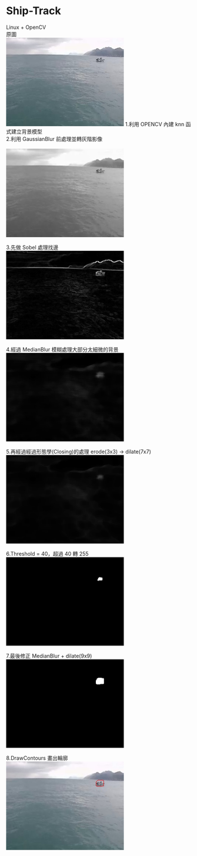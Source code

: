 # Ship-Track
Linux + OpenCV<br>
  原圖<br>
  ![img](https://github.com/liangsmfish/Ship-Track/blob/master/img/231_1.jpg)
  1.利用 OPENCV 內建 knn 函式建立背景模型<br>
  2.利用 GaussianBlur 前處理並轉灰階影像<br>  
  ![img2](https://github.com/liangsmfish/Ship-Track/blob/master/img/231_2.jpg)
  
  3.先做 Sobel 處理找邊<br>
  ![img3](https://github.com/liangsmfish/Ship-Track/blob/master/img/231_3.jpg)
  
  4.經過 MedianBlur 模糊處理大部分太細微的背景<br>
  ![img4](https://github.com/liangsmfish/Ship-Track/blob/master/img/231_4.jpg)
  
  5.再經過經過形態學(Closing)的處理 erode(3x3) -> dilate(7x7) <br>
  ![img5](https://github.com/liangsmfish/Ship-Track/blob/master/img/231_5.jpg)
    
  6.Threshold = 40，超過 40 轉 255<br>
  ![img6](https://github.com/liangsmfish/Ship-Track/blob/master/img/231_6.jpg)
  
  7.最後修正 MedianBlur + dilate(9x9)<br>
  ![img7](https://github.com/liangsmfish/Ship-Track/blob/master/img/231_7.jpg)
  
  8.DrawContours 畫出輪廓<br>
  ![img8](https://github.com/liangsmfish/Ship-Track/blob/master/img/231_8.jpg)
